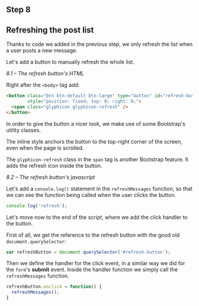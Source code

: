 ## Step 8

## Refreshing the post list

Thanks to code we added in the previous step, we only refresh the list when a user posts a new message.

Let's add a button to manually refresh the whole list.

*8.1 – The refresh button's HTML*

Right after the `<body>` tag add:
```html
<button class="btn btn-default btn-large" type="button" id="refresh-button"
        style="position: fixed; top: 0; right: 0;">
  <span class="glyphicon glyphicon-refresh" />
</button>
```

In order to give the button a nicer look, we make use of some Bootstrap's utility classes.

The inline style anchors the button to the top-right corner of the screen, even when the page is scrolled.

The `glyphicon-refresh` class in the `span` tag is another Bootstrap feature. It adds the refresh icon inside the button.

*8.2 – The refresh button's javascript*

Let's add a `console.log()` statement in the `refreshMessages` function, so that we can see the function being called when the user clicks the button.

```javascript
console.log('refresh');
```

Let's move now to the end of the script, where we add the click handler to the button.

First of all, we get the reference to the refresh button with the good old `document.querySelector`:
```javascript
var refreshButton = document.querySelector('#refresh-button');
```
Then we define the handler for the click event, in a similar way we did for the `form`'s **submit** event. Inside the handler function we simply call the `refreshMessages` function.
```javascript
refreshButton.onclick = function() {
  refreshMessages();
}
```
